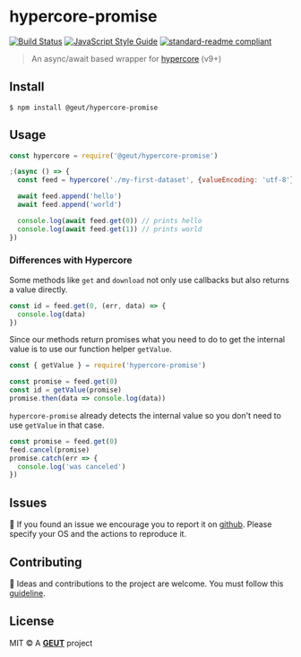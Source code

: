 # hypercore-promise

[![Build Status](https://travis-ci.com/geut/hypercore-promise.svg?branch=master)](https://travis-ci.com/geut/hypercore-promise)
[![JavaScript Style Guide](https://img.shields.io/badge/code_style-standard-brightgreen.svg)](https://standardjs.com)
[![standard-readme compliant](https://img.shields.io/badge/readme%20style-standard-brightgreen.svg?style=flat-square)](https://github.com/RichardLitt/standard-readme)

> An async/await based wrapper for [hypercore](https://github.com/hypercore-protocol/hypercore) (v9+)

## <a name="install"></a> Install

```
$ npm install @geut/hypercore-promise
```

## <a name="usage"></a> Usage

```javascript
const hypercore = require('@geut/hypercore-promise')

;(async () => {
  const feed = hypercore('./my-first-dataset', {valueEncoding: 'utf-8'})

  await feed.append('hello')
  await feed.append('world')

  console.log(await feed.get(0)) // prints hello
  console.log(await feed.get(1)) // prints world
})
```

### Differences with Hypercore

Some methods like `get` and `download` not only use callbacks but also returns a value directly.

```javascript
const id = feed.get(0, (err, data) => {
  console.log(data)
})
```

Since our methods return promises what you need to do to get the internal value is to use our function helper `getValue`.

```javascript
const { getValue } = require('hypercore-promise')

const promise = feed.get(0)
const id = getValue(promise)
promise.then(data => console.log(data))
```

`hypercore-promise` already detects the internal value so you don't need to use `getValue` in that case.

```javascript
const promise = feed.get(0)
feed.cancel(promise)
promise.catch(err => {
  console.log('was canceled')
})
```

## <a name="issues"></a> Issues

:bug: If you found an issue we encourage you to report it on [github](https://github.com/geut/hypercore-promise/issues). Please specify your OS and the actions to reproduce it.

## <a name="contribute"></a> Contributing

:busts_in_silhouette: Ideas and contributions to the project are welcome. You must follow this [guideline](https://github.com/geut/hypercore-promise/blob/master/CONTRIBUTING.md).

## License

MIT © A [**GEUT**](http://geutstudio.com/) project
